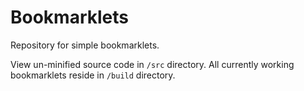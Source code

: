 Bookmarklets
============

Repository for simple bookmarklets.

View un-minified source code in `/src` directory. All currently working bookmarklets reside in `/build` directory.
